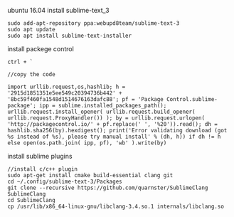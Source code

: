 ubuntu 16.04 install sublime-text_3

    sudo add-apt-repository ppa:webupd8team/sublime-text-3
    sudo apt update
    sudo apt install sublime-text-installer

install packege control

    ctrl + ` 

    //copy the code 
    
    import urllib.request,os,hashlib; h = '2915d1851351e5ee549c20394736b442' + '8bc59f460fa1548d1514676163dafc88'; pf = 'Package Control.sublime-package'; ipp = sublime.installed_packages_path(); urllib.request.install_opener( urllib.request.build_opener( urllib.request.ProxyHandler()) ); by = urllib.request.urlopen( 'http://packagecontrol.io/' + pf.replace(' ', '%20')).read(); dh = hashlib.sha256(by).hexdigest(); print('Error validating download (got %s instead of %s), please try manual install' % (dh, h)) if dh != h else open(os.path.join( ipp, pf), 'wb' ).write(by)  
    
install sublime plugins
    
    //install c/c++ plugin
    sudo apt-get install cmake build-essential clang git
    cd ~/.config/sublime-text-3/Packages
    git clone --recursive https://github.com/quarnster/SublimeClang SublimeClang
    cd SublimeClang
    cp /usr/lib/x86_64-linux-gnu/libclang-3.4.so.1 internals/libclang.so
